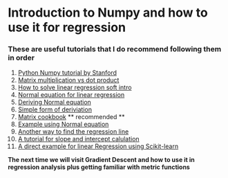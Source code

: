 # Introduction to Numpy and how to use it for regression

### These are useful tutorials that I do recommend following them in order

1. [Python Numpy tutorial by Stanford](http://cs231n.github.io/python-numpy-tutorial/)
2. [Matrix multiplication vs dot product](https://stackoverflow.com/questions/34142485/difference-between-numpy-dot-and-python-3-5-matrix-multiplication)
3. [How to solve linear regression soft intro](https://machinelearningmastery.com/solve-linear-regression-using-linear-algebra/)
4. [Normal equation for linear regression](https://eli.thegreenplace.net/2014/derivation-of-the-normal-equation-for-linear-regression/)
5. [Deriving Normal equation](https://ayearofai.com/rohan-3-deriving-the-normal-equation-using-matrix-calculus-1a1b16f65dda)
6. [Simple form of deriviation](https://theclevermachine.wordpress.com/2012/09/01/derivation-of-ols-normal-equations/)
7. [Matrix cookbook](http://www2.imm.dtu.dk/pubdb/views/edoc_download.php/3274/pdf/imm3274.pdf) ** recommended **
8. [Example using Normal equation](https://datascienceplus.com/linear-regression-from-scratch-in-python/)
9. [Another way to find the regression line ](http://seismo.berkeley.edu/~kirchner/eps_120/Toolkits/Toolkit_10.pdf)
10. [A tutorial for slope and intercept calulation](https://enlight.nyc/projects/linear-regression/)
11. [A direct example for linear Regression using Scikit-learn](https://towardsdatascience.com/a-beginners-guide-to-linear-regression-in-python-with-scikit-learn-83a8f7ae2b4f)

**The next time we will visit Gradient Descent and how to use it in regression analysis plus getting familiar with metric functions**
